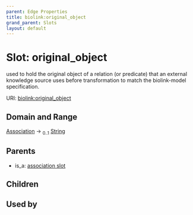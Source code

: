 ```yaml
---
parent: Edge Properties
title: biolink:original_object
grand_parent: Slots
layout: default
---
```


# Slot: original_object


used to hold the original object of a relation (or predicate) that an external knowledge source uses before transformation to match the biolink-model specification.

URI: [biolink:original_object](https://w3id.org/biolink/vocab/original_object)

## Domain and Range

[Association](Association.md) ->  <sub>0..1</sub> [String](types/String.md)

## Parents

 *  is_a: [association slot](association_slot.md)

## Children


## Used by

